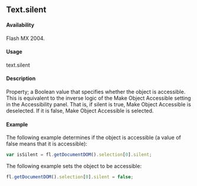 ## Text.silent

#### Availability

Flash MX 2004.

#### Usage

text.silent

#### Description

Property; a Boolean value that specifies whether the object is accessible. This is equivalent to the inverse logic of the Make Object Accessible setting in the Accessibility panel. That is, if silent is true, Make Object Accessible is deselected. If it is false, Make Object Accessible is selected.

#### Example

The following example determines if the object is accessible (a value of false means that it is accessible):

```javascript
var isSilent = fl.getDocumentDOM().selection[0].silent;
```

The following example sets the object to be accessible:

```javascript
fl.getDocumentDOM().selection[0].silent = false;
```
